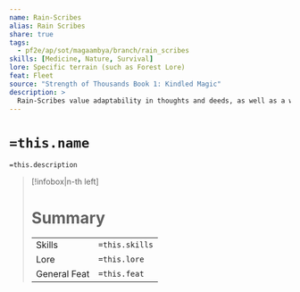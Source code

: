 ```yaml
---
name: Rain-Scribes
alias: Rain Scribes
share: true
tags:
  - pf2e/ap/sot/magaambya/branch/rain_scribes
skills: [Medicine, Nature, Survival]
lore: Specific terrain (such as Forest Lore)
feat: Fleet
source: "Strength of Thousands Book 1: Kindled Magic"
description: >
  Rain-Scribes value adaptability in thoughts and deeds, as well as a willingness to admit errors and learn from past mistakes.
---
```

# `=this.name`
`=this.description`

> [!infobox|n-th left]
> # Summary
> |              |     |     
> | ------------ | --- | 
> |  Skills       | `=this.skills`    |     
> | Lore         | `=this.lore`    |     
> | General Feat | `=this.feat`    |     
